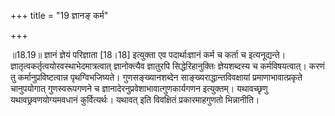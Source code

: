 +++
title = "19 ज्ञानङ् कर्म"

+++
  
  
॥18.19॥ ज्ञानं ज्ञेयं परिज्ञाता \[18।18\] इत्युक्ता एव पदार्थाःज्ञानं
कर्म च कर्ता च इत्यनूद्यन्ते। ज्ञातृत्वकर्तृत्वयोरवस्थाभेदमात्रत्वात्
ज्ञानोक्त्यैव ज्ञातुरपि सिद्धेरिहानुक्तिः ज्ञेयशब्दस्य च कर्मविषयत्वात्।
करणं तु कर्मानुप्रविष्टत्वान्न पृथग्विभजिष्यते। गुणसङ्ख्यानशब्देन
साङ्ख्यराद्धान्तविवक्षायां प्रमाणाभावात्प्रकृते चानुपयोगात्
गुणस्वरूपगणने च ज्ञानादेरनुप्रवेशाभावात्गुणकार्यगणन
इत्युक्तम्। यथावच्छृणु यथावछ्रवणयोग्यमवधानं कुर्वित्यर्थः। यथावत् इति
विवक्षितं प्रकारमाहगुणतो भिन्नानीति।  
  

